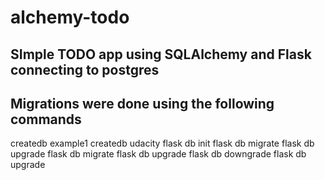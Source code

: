 # alchemy-todo 
## SImple TODO app using SQLAlchemy and Flask connecting to postgres


## Migrations were done using the following commands
createdb example1
createdb udacity
flask db init
flask db migrate
flask db upgrade
flask db migrate
flask db upgrade
flask db downgrade
flask db upgrade

